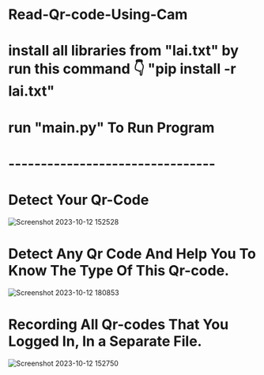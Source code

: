 # Read-Qr-code-Using-Cam

# install all libraries from "lai.txt" by run this command 👇 "pip install -r lai.txt"

# run "main.py" To Run Program

# --------------------------------

# Detect Your Qr-Code

![Screenshot 2023-10-12 152528](https://github.com/KILLER-RAMADAN/Read-Qr-code-Using-Cam/assets/90656786/d163d4f8-e561-4eee-b85c-023e816cf0de)


# Detect Any Qr Code And Help You To Know The Type Of This Qr-code.

![Screenshot 2023-10-12 180853](https://github.com/KILLER-RAMADAN/Read-Qr-code-Using-Cam/assets/90656786/46ed122b-53d7-4de9-9d99-3bec8734edfb)


# Recording All Qr-codes That You Logged In, In a Separate File.

![Screenshot 2023-10-12 152750](https://github.com/KILLER-RAMADAN/Read-Qr-code-Using-Cam/assets/90656786/a167c732-0e4c-41ca-a8fe-afabc798f931)



